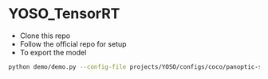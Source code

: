 # YOSO_TensorRT

- Clone this repo
- Follow the official repo for setup 
- To export the model
```bash
python demo/demo.py --config-file projects/YOSO/configs/coco/panoptic-segmentation/YOSO-R50.yaml --video-input input_video.mp4 --output output_video.mp4 --opts MODEL.WEIGHTS ./model_zoo/yoso_res50_coco.pth
```